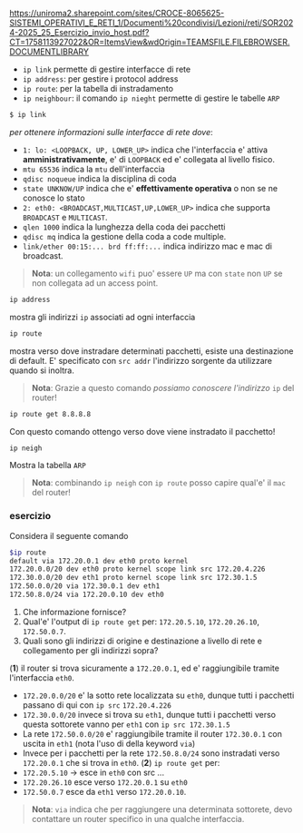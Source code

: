 https://uniroma2.sharepoint.com/sites/CROCE-8065625-SISTEMI_OPERATIVI_E_RETI_1/Documenti%20condivisi/Lezioni/reti/SOR2024-2025_25_Esercizio_invio_host.pdf?CT=1758113927022&OR=ItemsView&wdOrigin=TEAMSFILE.FILEBROWSER.DOCUMENTLIBRARY

* `ip link` permette di gestire interfacce di rete
* `ip address`: per gestire i protocol address
* `ip route`: per la tabella di instradamento
* `ip neighbour`: il comando `ip nieght` permette di gestire le tabelle `ARP`

```bash
$ ip link
```

*per ottenere informazioni sulle interfacce di rete dove*:
* `1: lo: <LOOPBACK, UP, LOWER_UP>` indica che l'interfaccia e' attiva **amministrativamente**, e' di `LOOPBACK` ed e' collegata al livello fisico. 
* `mtu 65536` indica la `mtu` dell'interfaccia
* `qdisc noqueue` indica la disciplina di coda 
* `state UNKNOW/UP` indica che e' **effettivamente operativa** o non se ne conosce lo stato
* `2: eth0: <BROADCAST,MULTICAST,UP,LOWER_UP>` indica che supporta `BROADCAST` e `MULTICAST`.
* `qlen 1000` indica la lunghezza della coda dei pacchetti
* `qdisc mq` indica la gestione della coda a code multiple.
* `link/ether 00:15:... brd ff:ff:...` indica indirizzo mac e mac di broadcast.

> **Nota**: un collegamento `wifi` puo' essere `UP` ma con `state` non `UP` se non collegata ad un access point.

```bash
ip address
```
mostra gli indirizzi `ip` associati ad ogni interfaccia

```bash
ip route
```
mostra verso dove instradare determinati pacchetti, esiste una destinazione di default. E' specificato con `src addr` l'indirizzo sorgente da utilizzare quando si inoltra.

> **Nota**: Grazie a questo comando *possiamo conoscere l'indirizzo* `ip` del router!

```bash
ip route get 8.8.8.8
```
Con questo comando ottengo verso dove viene instradato il pacchetto!

```bash
ip neigh
```
Mostra la tabella `ARP`
> **Nota**: combinando `ip neigh` con `ip route` posso capire qual'e' il `mac` del router!


### esercizio
Considera il seguente comando
```bash
$ip route
default via 172.20.0.1 dev eth0 proto kernel
172.20.0.0/20 dev eth0 proto kernel scope link src 172.20.4.226
172.30.0.0/20 dev eth1 proto kernel scope link src 172.30.1.5
172.50.0.0/20 via 172.30.0.1 dev eth1
172.50.8.0/24 via 172.20.0.10 dev eth0
```

1. Che informazione fornisce?
2. Qual'e' l'output di `ip route get` per: `172.20.5.10`, `172.20.26.10`, `172.50.0.7`.
3. Quali sono gli indirizzi di origine e destinazione a livello di rete e collegamento per gli indirizzi sopra?

(**1**) il router si trova sicuramente a `172.20.0.1`, ed e' raggiungibile tramite l'interfaccia `eth0`.

* `172.20.0.0/20` e' la sotto rete localizzata su `eth0`, dunque tutti i pacchetti passano di qui con `ip src` `172.20.4.226`
* `172.30.0.0/20` invece si trova su `eth1`, dunque tutti i pacchetti verso questa sottorete vanno per `eth1` con `ip src 172.30.1.5`
* La rete `172.50.0.0/20` e' raggiungibile tramite il router `172.30.0.1` con uscita in `eth1` (nota l'uso di della keyword `via`)
* Invece per i pacchetti per la rete `172.50.8.0/24` sono instradati verso `172.20.0.1` che si trova in `eth0`.
(**2**) `ip route get` per:
* `172.20.5.10` $\to$ esce in `eth0` con src ...
* `172.20.26.10` esce verso `172.20.0.1` su `eth0`
* `172.50.0.7` esce da `eth1` verso `172.20.0.10`.

> **Nota**: `via` indica che per raggiungere una determinata sottorete, devo contattare un router specifico in una qualche interfaccia.

